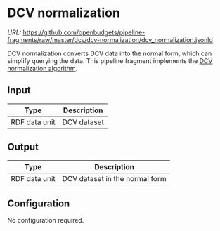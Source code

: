 # DCV normalization

*URL:* <https://github.com/openbudgets/pipeline-fragments/raw/master/dcv/dcv-normalization/dcv_normalization.jsonld> 

DCV normalization converts DCV data into the normal form, which can simplify querying the data. This pipeline fragment implements the [DCV normalization algorithm](https://www.w3.org/TR/vocab-data-cube/#h3_normalize-algorithm).

## Input

| Type          | Description |
| ------------- | ----------- |
| RDF data unit | DCV dataset |

## Output

| Type          | Description                    |
| ------------- | ------------------------------ |
| RDF data unit | DCV dataset in the normal form |

## Configuration

No configuration required.
